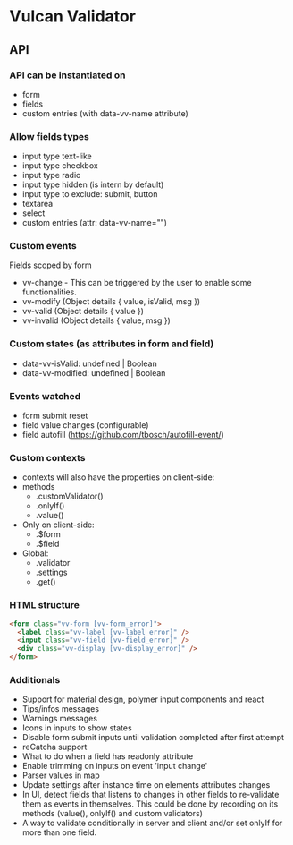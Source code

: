 # Vulcan Validator

## API

### API can be instantiated on

- form
- fields
- custom entries (with data-vv-name attribute)

### Allow fields types

- input type text-like
- input type checkbox
- input type radio
- input type hidden (is intern by default)
- input type to exclude: submit, button
- textarea
- select
- custom entries (attr: data-vv-name="")

### Custom events

Fields scoped by form

- vv-change - This can be triggered by the user to enable some functionalities.
- vv-modify (Object details { value, isValid, msg })
- vv-valid (Object details { value })
- vv-invalid (Object details { value, msg })

### Custom states (as attributes in form and field)

- data-vv-isValid: undefined | Boolean
- data-vv-modified: undefined | Boolean

### Events watched

- form submit reset
- field value changes (configurable)
- field autofill (https://github.com/tbosch/autofill-event/)

### Custom contexts

- contexts will also have the properties on client-side:
 - methods
   - .customValidator()
   - .onlyIf()
   - .value()
 - Only on client-side:
   - .$form
   - .$field
 - Global:
   - .validator
   - .settings
   - .get()

### HTML structure

```html
<form class="vv-form [vv-form_error]">
  <label class="vv-label [vv-label_error]" />
  <input class="vv-field [vv-field_error]" />
  <div class="vv-display [vv-display_error]" />
</form>
```

### Additionals

- Support for material design, polymer input components and react
- Tips/infos messages
- Warnings messages
- Icons in inputs to show states
- Disable form submit inputs until validation completed after first attempt
- reCatcha support
- What to do when a field has readonly attribute
- Enable trimming on inputs on event 'input change'
- Parser values in map
- Update settings after instance time on elements attributes changes
- In UI, detect fields that listens to changes in other fields to re-validate
  them as events in themselves. This could be done by recording on its methods (value(),
  onlyIf() and custom validators)
- A way to validate conditionally in server and client and/or set onlyIf
  for more than one field.
